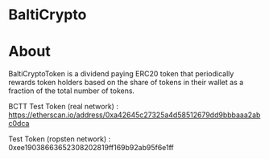 # BaltiCrypto


# About

BaltiCryptoToken is a dividend paying ERC20 token that periodically rewards token holders based on the share of tokens in their wallet as a fraction of the total number of tokens.


BCTT Test Token (real network) : https://etherscan.io/address/0xa42645c27325a4d58512679dd9bbbaaa2abc0dca


Test Token (ropsten network) : 0xee19038663652308202819ff169b92ab95f6e1ff
